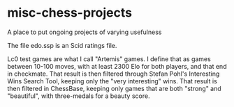 # misc-chess-projects
 A place to put ongoing projects of varying usefulness

The file edo.ssp is an Scid ratings file.

Lc0 test games are what I call "Artemis" games. I define that as games between 10-100 moves, with at least 2300 Elo for both players, and that end in checkmate. That result is then filtered through Stefan Pohl's Interesting Wins Search Tool, keeping only the "very interesting" wins. That result is then filtered in ChessBase, keeping only games that are both "strong" and "beautiful", with three-medals for a beauty score.
